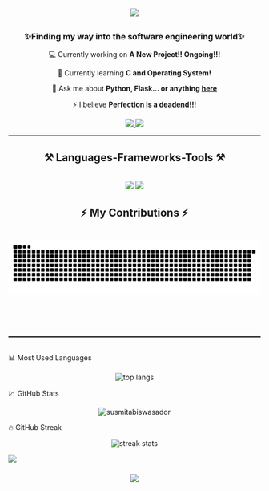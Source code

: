 
<h1 align="center">
    <img src="https://readme-typing-svg.herokuapp.com/?font=Pacifico&size=40&color=F7B32B&center=true&vCenter=true&width=600&height=70&duration=3000&pause=1000&lines=Hi+There!+👋;+I'm+Susmita+Biswas!;" />
</h1>


<h3 align="center">✨Finding my way into the software engineering world✨</h3>



<div align="center">
 
 💻 Currently working on **A New Project!! Ongoing!!!**
 
 🌱 Currently learning **C and Operating System!**

💬 Ask me about **Python, Flask... or anything [here](https://github.com/SusmitaBiswasAdor)**

⚡ I believe **Perfection is a deadend!!!**
 </div>
 
<div align="center"> 
  <a href="susmitaador@gmai.com">
    <img src="https://img.shields.io/badge/Gmail-333333?style=for-the-badge&logo=gmail&logoColor=red" />
  </a>
  <a href="www.linkedin.com/in/susmita-biswas-01a5b7267" target="_blank">
    <img src="https://img.shields.io/badge/LinkedIn-0077B5?style=for-the-badge&logo=linkedin&logoColor=white" target="_blank" />
  </a>
  
</div>


<hr style="border: none; border-top: 1px solid black;">

<h2 align="center" >⚒️ Languages-Frameworks-Tools ⚒️</h2>
<br/>
<div align="center">
    <img src="https://skillicons.dev/icons?i=html,css,vscode,github,figma,git" />
    <img src="https://skillicons.dev/icons?i=python,java,mysql,flask" /><br>
</div>

<div align="center">
  <h2>⚡ My Contributions ⚡</h2>
  <br>
  <img alt="snake eating my contributions" src="https://raw.githubusercontent.com/SusmitaBiswasAdor/SusmitaBiswasAdor/output/github-contribution-grid-snake.svg" />
  
  <br/><br/><br/>
</div>

<hr style="border: none; border-top: 1px solid black;">
<br>
📊 Most Used Languages
<p align="center">
  <img width=325 align="center" src="https://github-readme-stats-salesp07.vercel.app/api/top-langs/?username=susmitabiswasador&langs_count=8&theme=dark&border_radius=10&size_weight=0.5&count_weight=0.5&exclude_repo=github-readme-stats&title_color=F7B32B&text_color=ffffff&bg_color=0d1117"" alt="top langs" />
 
</p>

📈 GitHub Stats
<p align="center">
  <img src="https://github-readme-stats.vercel.app/api?username=susmitabiswasador&show_icons=true&locale=en&theme=dark&rank_icon=github&border_radius=10&title_color=F7B32B&text_color=ffffff&bg_color=0d1117"" alt="susmitabiswasador" />
</p>

🔥 GitHub Streak
<p align="center">

<img width=390 src="https://github-readme-streak-stats.herokuapp.com/?user=SusmitaBiswasAdor&count_private=true&theme=dark&border_radius=10" alt="streak stats"/>

</p>
<img align="left" src="https://komarev.com/ghpvc/?username=susmitabiswasador&label=Profile%20views&color=F7B32B&style=flat" />
<br>

<div align="center">
<h3 align="center"> <strong>
    <img src="https://readme-typing-svg.herokuapp.com/?font=Pacifico&size=40&color=F7B32B&center=true&vCenter=true&width=600&height=70&duration=3000&pause=1000&lines=Thank+you+for+Visiting!!;" /> </strong>
</h3>
</div>








